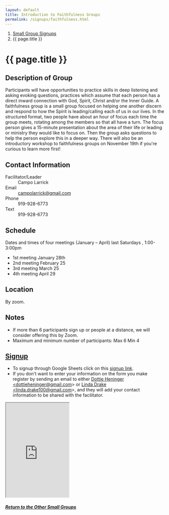 ```yaml
---
layout: default
title: Introduction to Faithfulness Groups
permalink: /signups/faithfulness.html
---
```

<nav aria-label="breadcrumb">
  <ol class="breadcrumb">
      <li class="breadcrumb-item"><a class="noIcon" href="{{ site.baseurl }}/small-groups.html">Small Group Signups</a></li>
      <li class="breadcrumb-item active" aria-current="page">{{ page.title }}</li>
  </ol>
</nav>

# {{ page.title }}

## Description of Group

Participants will have opportunities to practice skills in deep listening and 
asking evoking questions, practices which assume that each person has a direct 
inward connection with God, Spirit, Christ and/or the Inner Guide. A 
faithfulness group is a small group focused on helping one another discern and 
respond to how the Spirit is leading/calling each of us in our lives. In the 
structured format, two people have about an hour of focus each time the group 
meets, rotating among the members so that all have a turn. The focus person 
gives a 15-minute presentation about the area of their life or leading or 
ministry they would like to focus on. Then the group asks questions to help 
the person explore this in a deeper way. There will also be an introductory 
workshop to faithfulness groups on November 19th if you're curious to learn 
more first!

## Contact Information
<dl> 
  <dt>Facilitator/Leader</dt>
  <dd>Campo Larrick</dd>
  <dt>Email</dt>
  <dd><a href="mailto:campolarrick@gmail.com">campolarrick@gmail.com</a></dd>
  <dt>Phone</dt>
  <dd>919-928-6773</dd>
  <dt>Text</dt>
  <dd>919-928-6773</dd>
</dl>

## Schedule
Dates and times of four meetings (January – April)
last Saturdays , 1:00-3:00pm

- 1st meeting January 28th
- 2nd meeting February 25
- 3rd meeting March 25  
- 4th meeting  April 29

## Location
By zoom.

## Notes
-   If more than 6 participants sign up or people at a distance, we will consider offering this by Zoom. 
-   Maximum and minimum number of participants:  Max 6  Min 4

## [Signup](https://docs.google.com/spreadsheets/d/10hcVUYI2ktnB9TS-7lrz64q-6nXEuWdLcMFb68CWGV8/edit?usp=sharing)
- To signup through Google Sheets click on this [signup link](https://docs.google.com/spreadsheets/d/10hcVUYI2ktnB9TS-7lrz64q-6nXEuWdLcMFb68CWGV8/edit?usp=sharing).
- If you don't want to enter your information on the form you make register by 
  sending an email to either <a href='mailto:dottieheninger@gmail.com'>Dottie Heninger &lt;dottieheninger@gmail.com&gt;</a> or 
  <a href='mailto:linda.drake100@gmail.com'>Linda Drake &lt;linda.drake100@gmail.com&gt;</a>, and they will add 
  your contact information to be shared with the facilitator.

<div class="text-center">
<iframe 
  src="https://docs.google.com/spreadsheets/d/e/2PACX-1vQ8IKISxGMGvKjyAw_5dbK8cO1LXUCjR__MUsBAl8EMkpwgX-JXDnpIQQieUt2rs5aseAc2LAaHrdOq/pubhtml?gid=0&amp;single=true&amp;widget=true&amp;headers=false&amp;range=A2:B8"
  width="200px"
  height="300px">
</iframe>
</div>

<div class="text-center">
  <h5><a href="{{ site.baseurl }}/small-groups.html">Return to the Other Small Groups</a></h5>
</div>
